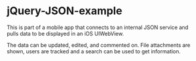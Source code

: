 jQuery-JSON-example
===================

This is part of a mobile app that connects to an internal JSON service and pulls data to be displayed in an iOS UIWebView. 

The data can be updated, edited, and commented on. File attachments are shown, users are tracked and a search can be used to get information.  
